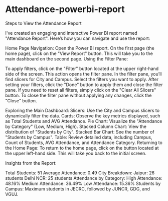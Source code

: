 # Attendance-powerbi-report
Steps to View the Attendance Report

I've created an engaging and interactive Power BI report named "Attendance Report". Here’s how you can navigate and use the report:

Home Page Navigation:
Open the Power BI report.
On the first page (the home page), click on the "View Report" button. This will take you to the main dashboard on the second page.
Using the Filter Pane:

To apply filters, click on the "Filter" button located at the upper right-hand side of the screen. This action opens the filter pane.
In the filter pane, you’ll find slicers for City and Campus. Select the filters you want to apply.
After setting your filters, click the "Done" button to apply them and close the filter pane. If you need to reset all filters, simply click on the "Clear All Slicers" button.
To close the filter pane without applying any changes, click the "Close" button.

Exploring the Main Dashboard:
Slicers: Use the City and Campus slicers to dynamically filter the data.
Cards: Observe the key metrics displayed, such as Total Students and AVG Attendance.
Pie Chart: Visualize the "Attendance by Category" (Low, Medium, High).
Stacked Column Chart: View the distribution of "Students by City".
Stacked Bar Chart: See the number of "Students by Campus".
Table: Review detailed data, including Campus, Count of Students, AVG Attendance, and Attendance Category.
Returning to the Home Page:
To return to the home page, click on the button located at the upper left-hand side. This will take you back to the initial screen.

Insights from the Report:

Total Students: 51
Average Attendance: 0.49
City Breakdown:
Jaipur: 26 students
Delhi NCR: 25 students
Attendance by Category:
High Attendance: 48.16%
Medium Attendance: 36.49%
Low Attendance: 15.36%
Students by Campus:
Maximum students in JECRC, followed by JUNCR, GDG, and VGUJ.


